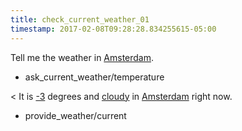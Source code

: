 ```yaml
---
title: check_current_weather_01
timestamp: 2017-02-08T09:28:28.834255615-05:00
---
```


Tell me the weather in [Amsterdam](city).
* ask_current_weather/temperature

< It is [-3](temperature) degrees and [cloudy](condition) in [Amsterdam](city) right now.
* provide_weather/current
